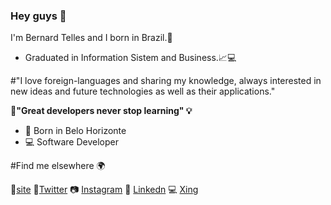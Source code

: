 ### Hey guys 👋
I'm Bernard Telles and I born in Brazil.🌳
- Graduated in Information Sistem and Business.📈💻

#"I love foreign-languages and sharing my knowledge, always interested in new ideas and future technologies as well as their applications."

**🧠"Great developers never stop learning" 💡**


- 📍 Born in Belo Horizonte
- 💻 Software Developer


#Find me elsewhere 🌍

  📩[site](https://twitter.com/bernard_telles7)
  🐤[Twitter](https://twitter.com/bernard_telles7)
  📷 [Instagram](https://twitter.com/bernard_telles7)
  💼 [Linkedn](https://www.linkedin.com/in/bernard-teles-5ab57690/)
  💻 [Xing](https://www.xing.com/profile/Bernard_Teles/cv)





<!--
**Telles01/Telles01** is a ✨ _special_ ✨ repository because its `README.md` (this file) appears on your GitHub profile.

Here are some ideas to get you started:

- 🔭 I’m currently working on ...
- 🌱 I’m currently learning ...
- 👯 I’m looking to collaborate on ...
- 🤔 I’m looking for help with ...
- 💬 Ask me about ...
- 📫 How to reach me: ...
- 😄 Pronouns: ...
- ⚡ Fun fact: ...
-->
